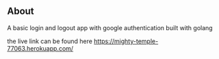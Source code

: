 
## About

A basic login and logout app with google authentication built with golang

 the live link can be found here https://mighty-temple-77063.herokuapp.com/
